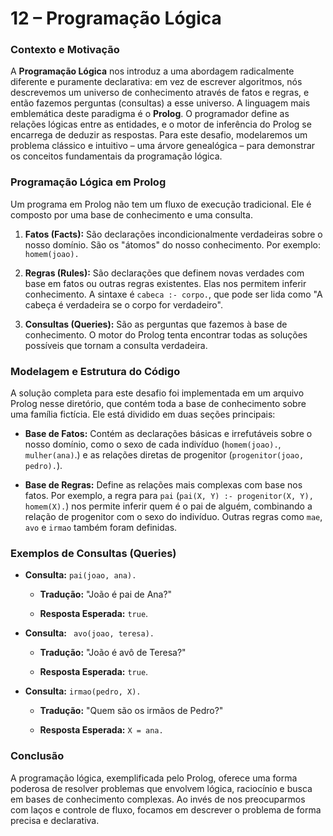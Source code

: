 # 12 – Programação Lógica
### Contexto e Motivação
A **Programação Lógica** nos introduz a uma abordagem radicalmente diferente e puramente declarativa: em vez de escrever algoritmos, nós descrevemos um universo de conhecimento através de fatos e regras, e então fazemos perguntas (consultas) a esse universo. A linguagem mais emblemática deste paradigma é o **Prolog**. O programador define as relações lógicas entre as entidades, e o motor de inferência do Prolog se encarrega de deduzir as respostas. Para este desafio, modelaremos um problema clássico e intuitivo – uma árvore genealógica – para demonstrar os conceitos fundamentais da programação lógica.

### Programação Lógica em Prolog
Um programa em Prolog não tem um fluxo de execução tradicional. Ele é composto por uma base de conhecimento e uma consulta.

1. **Fatos (Facts):** São declarações incondicionalmente verdadeiras sobre o nosso domínio. São os "átomos" do nosso conhecimento. Por exemplo: `homem(joao).`

2. **Regras (Rules):** São declarações que definem novas verdades com base em fatos ou outras regras existentes. Elas nos permitem inferir conhecimento. A sintaxe é `cabeca :- corpo.`, que pode ser lida como "A cabeça é verdadeira se o corpo for verdadeiro".

3. **Consultas (Queries):** São as perguntas que fazemos à base de conhecimento. O motor do Prolog tenta encontrar todas as soluções possíveis que tornam a consulta verdadeira.

### Modelagem e Estrutura do Código
A solução completa para este desafio foi implementada em um arquivo Prolog nesse diretório, que contém toda a base de conhecimento sobre uma família fictícia.
Ele está dividido em duas seções principais:
- **Base de Fatos:** Contém as declarações básicas e irrefutáveis sobre o nosso domínio, como o sexo de cada indivíduo (`homem(joao).`, `mulher(ana)`.) e as relações diretas de progenitor (`progenitor(joao, pedro).`).

- **Base de Regras:** Define as relações mais complexas com base nos fatos. Por exemplo, a regra para `pai` (`pai(X, Y) :- progenitor(X, Y), homem(X).`) nos permite inferir quem é o pai de alguém, combinando a relação de progenitor com o sexo do indivíduo. Outras regras como `mae`, `avo` e `irmao` também foram definidas.

### Exemplos de Consultas (Queries)
- **Consulta:** `pai(joao, ana).`

    - **Tradução:** "João é pai de Ana?"

    - **Resposta Esperada:** `true`.

- **Consulta:** ` avo(joao, teresa).`

    - **Tradução:** "João é avô de Teresa?"

    - **Resposta Esperada:** `true`.

- **Consulta:** `irmao(pedro, X).`

    - **Tradução:** "Quem são os irmãos de Pedro?"

    - **Resposta Esperada:** `X = ana.`
 
### Conclusão
A programação lógica, exemplificada pelo Prolog, oferece uma forma poderosa de resolver problemas que envolvem lógica, raciocínio e busca em bases de conhecimento complexas. Ao invés de nos preocuparmos com laços e controle de fluxo, focamos em descrever o problema de forma precisa e declarativa.
